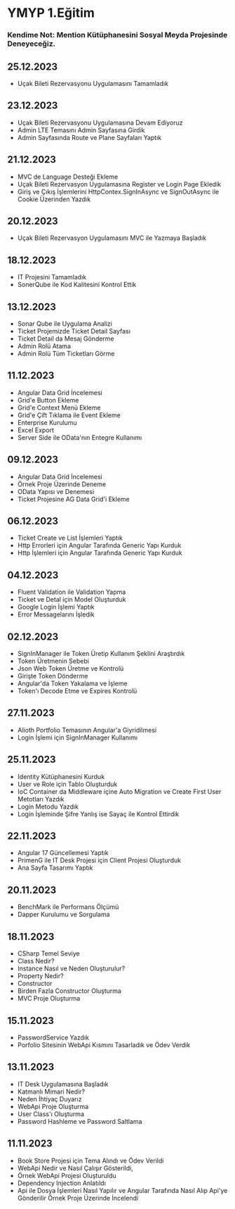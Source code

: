# YMYP 1.Eğitim
### Kendime Not: Mention Kütüphanesini Sosyal Meyda Projesinde Deneyeceğiz. 
## 25.12.2023
- Uçak Bileti Rezervasyonu Uygulamasını Tamamladık

## 23.12.2023
- Uçak Bileti Rezervasyonu Uygulamasına Devam Ediyoruz
- Admin LTE Temasını Admin Sayfasına Girdik
- Admin Sayfasında Route ve Plane Sayfaları Yaptık

## 21.12.2023
- MVC de Language Desteği Ekleme
- Uçak Bileti Rezervasyon Uygulamasına Register ve Login Page Ekledik
- Giriş ve Çıkış İşlemlerini HttpContex.SignInAsync ve SignOutAsync ile Cookie Üzerinden Yazdık

## 20.12.2023
- Uçak Bileti Rezervasyon Uygulamasını MVC ile Yazmaya Başladık

## 18.12.2023
- IT Projesini Tamamladık
- SonerQube ile Kod Kalitesini Kontrol Ettik

## 13.12.2023
- Sonar Qube ile Uygulama Analizi
- Ticket Projemizde Ticket Detail Sayfası
- Ticket Detail da Mesaj Gönderme
- Admin Rolü Atama
- Admin Rolü Tüm Ticketları Görme

## 11.12.2023
- Angular Data Grid İncelemesi
- Grid'e Button Ekleme
- Grid'e Context Menü Ekleme
- Grid'e Çift Tıklama ile Event Ekleme
- Enterprise Kurulumu
- Excel Export
- Server Side ile OData'nın Entegre Kullanımı

## 09.12.2023
- Angular Data Grid İncelemesi
- Örnek Proje Üzerinde Deneme
- OData Yapısı ve Denemesi
- Ticket Projesine AG Data Grid'i Ekleme

## 06.12.2023
- Ticket Create ve List İşlemleri Yaptık
- Http Errorleri için Angular Tarafında Generic Yapı Kurduk
- Http İşlemleri için Angular Tarafında Generic Yapı Kurduk

## 04.12.2023
- Fluent Validation ile Validation Yapma
- Ticket ve Detal için Model Oluşturduk
- Google Login İşlemi Yaptık
- Error Messagelarını İşledik

## 02.12.2023
- SignInManager ile Token Üretip Kullanım Şeklini Araştırdık
- Token Üretmenin Sebebi
- Json Web Token Üretme ve Kontrolü
- Girişte Token Dönderme
- Angular'da Token Yakalama ve İşleme
- Token'ı Decode Etme ve Expires Kontrolü

## 27.11.2023
- Alioth Portfolio Temasının Angular'a Giyridilmesi
- Login İşlemi için SignInManager Kullanımı

## 25.11.2023
- Identity Kütüphanesini Kurduk
- User ve Role için Tablo Oluşturduk
- IoC Container da Middleware içine Auto Migration ve Create First User Metotları Yazdık
- Login Metodu Yazdık
- Login İşleminde Şifre Yanlış ise Sayaç ile Kontrol Ettirdik

## 22.11.2023
- Angular 17 Güncellemesi Yaptık
- PrimenG ile IT Desk Projesi için Client Projesi Oluşturduk
- Ana Sayfa Tasarımı Yaptık

## 20.11.2023
- BenchMark ile Performans Ölçümü
- Dapper Kurulumu ve Sorgulama

## 18.11.2023
- CSharp Temel Seviye
- Class Nedir? 
- Instance Nasıl ve Neden Oluşturulur?
- Property Nedir?
- Constructor
- Birden Fazla Constructor Oluşturma
- MVC Proje Oluşturma

## 15.11.2023
- PasswordService Yazdık
- Porfolio Sitesinin WebApi Kısmını Tasarladık ve Ödev Verdik

## 13.11.2023
- IT Desk Uygulamasına Başladık
- Katmanlı Mimari Nedir?
- Neden İhtiyaç Duyarız
- WebApi Proje Oluşturma
- User Class'ı Oluşturma
- Password Hashleme ve Password Saltlama

## 11.11.2023 
- Book Store Projesi için Tema Alındı ve Ödev Verildi
- WebApi Nedir ve Nasıl Çalışır Gösterildi,
- Örnek WebApi Projesi Oluşturuldu
- Dependency Injection Anlatıldı
- Api ile Dosya İşlemleri Nasıl Yapılır ve Angular Tarafında Nasıl Alıp Api'ye Gönderilir Örnek Proje Üzerinde İncelendi